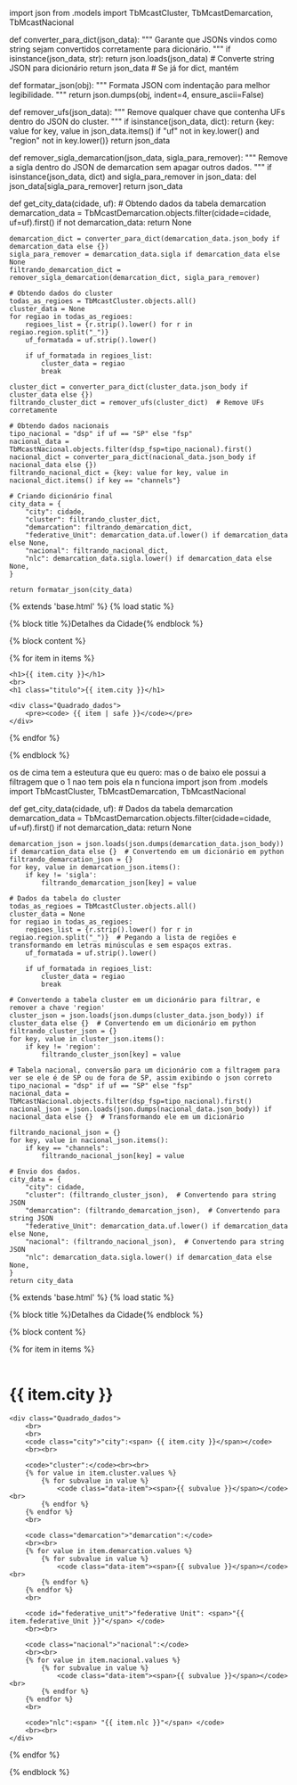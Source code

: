 import json
from .models import TbMcastCluster, TbMcastDemarcation, TbMcastNacional

def converter_para_dict(json_data):
    """ Garante que JSONs vindos como string sejam convertidos corretamente para dicionário. """
    if isinstance(json_data, str):
        return json.loads(json_data)  # Converte string JSON para dicionário
    return json_data  # Se já for dict, mantém

def formatar_json(obj):
    """ Formata JSON com indentação para melhor legibilidade. """
    return json.dumps(obj, indent=4, ensure_ascii=False)

def remover_ufs(json_data):
    """ Remove qualquer chave que contenha UFs dentro do JSON do cluster. """
    if isinstance(json_data, dict):
        return {key: value for key, value in json_data.items() if "uf" not in key.lower() and "region" not in key.lower()}
    return json_data

def remover_sigla_demarcation(json_data, sigla_para_remover):
    """ Remove a sigla dentro do JSON de demarcation sem apagar outros dados. """
    if isinstance(json_data, dict) and sigla_para_remover in json_data:
        del json_data[sigla_para_remover]
    return json_data

def get_city_data(cidade, uf):
    # Obtendo dados da tabela demarcation
    demarcation_data = TbMcastDemarcation.objects.filter(cidade=cidade, uf=uf).first()
    if not demarcation_data:
        return None

    demarcation_dict = converter_para_dict(demarcation_data.json_body if demarcation_data else {})
    sigla_para_remover = demarcation_data.sigla if demarcation_data else None
    filtrando_demarcation_dict = remover_sigla_demarcation(demarcation_dict, sigla_para_remover)

    # Obtendo dados do cluster
    todas_as_regioes = TbMcastCluster.objects.all()
    cluster_data = None
    for regiao in todas_as_regioes:
        regioes_list = {r.strip().lower() for r in regiao.region.split("_")}
        uf_formatada = uf.strip().lower()

        if uf_formatada in regioes_list:
            cluster_data = regiao
            break

    cluster_dict = converter_para_dict(cluster_data.json_body if cluster_data else {})
    filtrando_cluster_dict = remover_ufs(cluster_dict)  # Remove UFs corretamente

    # Obtendo dados nacionais
    tipo_nacional = "dsp" if uf == "SP" else "fsp"
    nacional_data = TbMcastNacional.objects.filter(dsp_fsp=tipo_nacional).first()
    nacional_dict = converter_para_dict(nacional_data.json_body if nacional_data else {})
    filtrando_nacional_dict = {key: value for key, value in nacional_dict.items() if key == "channels"}

    # Criando dicionário final
    city_data = {
        "city": cidade,
        "cluster": filtrando_cluster_dict,
        "demarcation": filtrando_demarcation_dict,
        "federative_Unit": demarcation_data.uf.lower() if demarcation_data else None,
        "nacional": filtrando_nacional_dict,
        "nlc": demarcation_data.sigla.lower() if demarcation_data else None,
    }

    return formatar_json(city_data)




{% extends 'base.html' %}
{% load static %}

{% block title %}Detalhes da Cidade{% endblock %}

{% block content %}
<link rel="stylesheet" href="{% static 'static_files/js/css/detalhes_cidade.css' %}">

{% for item in items %}
  <!-- Toda a estrutura abaixo está trazendo as informações por base da base que foi montada na filtragem_json.py-->
    <h1>{{ item.city }}</h1>
    <br>
    <h1 class="titulo">{{ item.city }}</h1>

    <div class="Quadrado_dados">
        <pre><code> {{ item | safe }}</code></pre>
    </div>
{% endfor %}

{% endblock %}

os de cima tem a esteutura que eu quero: mas o de baixo ele possui a filtragem que o 1 nao tem pois ela n funciona  import json
from .models import TbMcastCluster, TbMcastDemarcation, TbMcastNacional

def get_city_data(cidade, uf):
    # Dados da tabela demarcation
    demarcation_data = TbMcastDemarcation.objects.filter(cidade=cidade, uf=uf).first()
    if not demarcation_data:
        return None
    
    demarcation_json = json.loads(json.dumps(demarcation_data.json_body)) if demarcation_data else {}  # Convertendo em um dicionário em python
    filtrando_demarcation_json = {}
    for key, value in demarcation_json.items():
        if key != 'sigla':
            filtrando_demarcation_json[key] = value

    # Dados da tabela do cluster
    todas_as_regioes = TbMcastCluster.objects.all()
    cluster_data = None
    for regiao in todas_as_regioes:
        regioes_list = {r.strip().lower() for r in regiao.region.split("_")}  # Pegando a lista de regiões e transformando em letras minúsculas e sem espaços extras.
        uf_formatada = uf.strip().lower()

        if uf_formatada in regioes_list:
            cluster_data = regiao
            break

    # Convertendo a tabela cluster em um dicionário para filtrar, e remover a chave 'region'
    cluster_json = json.loads(json.dumps(cluster_data.json_body)) if cluster_data else {}  # Convertendo em um dicionário em python
    filtrando_cluster_json = {}
    for key, value in cluster_json.items():
        if key != 'region':
            filtrando_cluster_json[key] = value

    # Tabela nacional, conversão para um dicionário com a filtragem para ver se ele é de SP ou de fora de SP, assim exibindo o json correto
    tipo_nacional = "dsp" if uf == "SP" else "fsp"
    nacional_data = TbMcastNacional.objects.filter(dsp_fsp=tipo_nacional).first()
    nacional_json = json.loads(json.dumps(nacional_data.json_body)) if nacional_data else {}  # Transformando ele em um dicionário

    filtrando_nacional_json = {}
    for key, value in nacional_json.items():
        if key == "channels":
            filtrando_nacional_json[key] = value

    # Envio dos dados.
    city_data = {
        "city": cidade,
        "cluster": (filtrando_cluster_json),  # Convertendo para string JSON
        "demarcation": (filtrando_demarcation_json),  # Convertendo para string JSON
        "federative_Unit": demarcation_data.uf.lower() if demarcation_data else None,
        "nacional": (filtrando_nacional_json),  # Convertendo para string JSON
        "nlc": demarcation_data.sigla.lower() if demarcation_data else None,
    }
    return city_data
{% extends 'base.html' %}
{% load static %}

{% block title %}Detalhes da Cidade{% endblock %}

{% block content %}
<link rel="stylesheet" href="{% static 'static_files/js/css/detalhes_cidade.css' %}">

{% for item in items %}
    <br>
    <br>
    <h1>{{ item.city }}</h1>

    <div class="Quadrado_dados">
        <br>
        <br>
        <code class="city">"city":<span> {{ item.city }}</span></code>
        <br><br>

        <code>"cluster":</code><br><br>
        {% for value in item.cluster.values %}
            {% for subvalue in value %}
                <code class="data-item"><span>{{ subvalue }}</span></code><br>
            {% endfor %}
        {% endfor %}
        <br>

        <code class="demarcation">"demarcation":</code>
        <br><br>
        {% for value in item.demarcation.values %}
            {% for subvalue in value %}
                <code class="data-item"><span>{{ subvalue }}</span></code><br>
            {% endfor %}
        {% endfor %}
        <br>

        <code id="federative_unit">"federative Unit": <span>"{{ item.federative_Unit }}"</span> </code>
        <br><br>

        <code class="nacional">"nacional":</code>
        <br><br>
        {% for value in item.nacional.values %}
            {% for subvalue in value %}
                <code class="data-item"><span>{{ subvalue }}</span></code><br>
            {% endfor %}
        {% endfor %}
        <br>

        <code>"nlc":<span> "{{ item.nlc }}"</span> </code>
        <br><br>
    </div>
{% endfor %}

{% endblock %}



